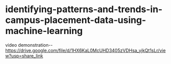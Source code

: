 # identifying-patterns-and-trends-in-campus-placement-data-using-machine-learning
video demonstration--https://drive.google.com/file/d/1HX6KaL0McUHD3405zVDHsa_yjkQt1sLr/view?usp=share_link
